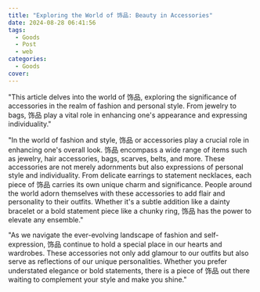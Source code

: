 ```yaml
---
title: "Exploring the World of 饰品: Beauty in Accessories"
date: 2024-08-28 06:41:56
tags:
  - Goods
  - Post
  - web
categories:
  - Goods
cover: 
---
```


"This article delves into the world of 饰品, exploring the significance of accessories in the realm of fashion and personal style. From jewelry to bags, 饰品 play a vital role in enhancing one's appearance and expressing individuality."

"In the world of fashion and style, 饰品 or accessories play a crucial role in enhancing one's overall look. 饰品 encompass a wide range of items such as jewelry, hair accessories, bags, scarves, belts, and more. These accessories are not merely adornments but also expressions of personal style and individuality. From delicate earrings to statement necklaces, each piece of 饰品 carries its own unique charm and significance. People around the world adorn themselves with these accessories to add flair and personality to their outfits. Whether it's a subtle addition like a dainty bracelet or a bold statement piece like a chunky ring, 饰品 has the power to elevate any ensemble."

"As we navigate the ever-evolving landscape of fashion and self-expression, 饰品 continue to hold a special place in our hearts and wardrobes. These accessories not only add glamour to our outfits but also serve as reflections of our unique personalities. Whether you prefer understated elegance or bold statements, there is a piece of 饰品 out there waiting to complement your style and make you shine."
